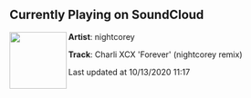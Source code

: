 ## Currently Playing on SoundCloud

[<img align="left" width="100" src="https://i1.sndcdn.com/artworks-OZ5P8WxlukLkQYhQ-12sB8A-t50x50.jpg">](https://soundcloud.com/nightcorey/charli-xcx-forever-nightcorey-remix)

**Artist**: nightcorey 

**Track**: Charli XCX 'Forever' (nightcorey remix)

Last updated at 10/13/2020 11:17

